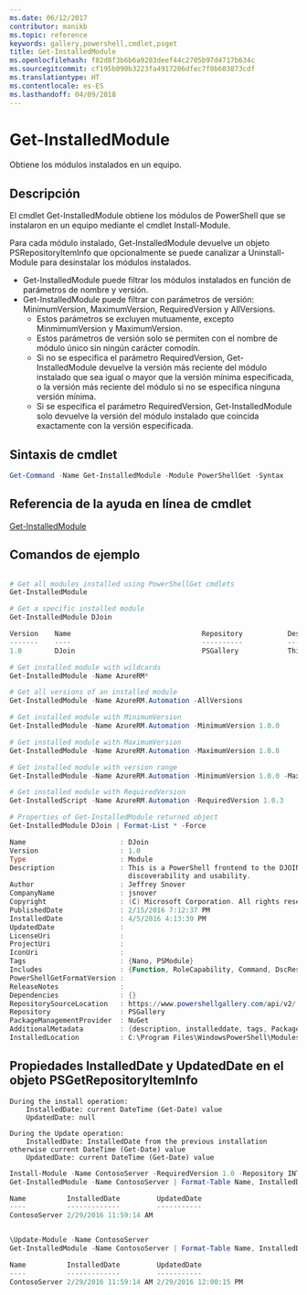 ```yaml
---
ms.date: 06/12/2017
contributor: manikb
ms.topic: reference
keywords: gallery,powershell,cmdlet,psget
title: Get-InstalledModule
ms.openlocfilehash: f82d8f3b6b6a9283deef44c2705b97d4717b634c
ms.sourcegitcommit: cf195b090b3223fa4917206dfec7f0b603873cdf
ms.translationtype: HT
ms.contentlocale: es-ES
ms.lasthandoff: 04/09/2018
---
```

# <a name="get-installedmodule"></a>Get-InstalledModule

Obtiene los módulos instalados en un equipo.

## <a name="description"></a>Descripción

El cmdlet Get-InstalledModule obtiene los módulos de PowerShell que se instalaron en un equipo mediante el cmdlet Install-Module.

Para cada módulo instalado, Get-InstalledModule devuelve un objeto PSRepositoryItemInfo que opcionalmente se puede canalizar a Uninstall-Module para desinstalar los módulos instalados.

- Get-InstalledModule puede filtrar los módulos instalados en función de parámetros de nombre y versión.
- Get-InstalledModule puede filtrar con parámetros de versión: MinimumVersion, MaximumVersion, RequiredVersion y AllVersions.
  - Estos parámetros se excluyen mutuamente, excepto MinmimumVersion y MaximumVersion.
  - Estos parámetros de versión solo se permiten con el nombre de módulo único sin ningún carácter comodín.
  - Si no se especifica el parámetro RequiredVersion, Get-InstalledModule devuelve la versión más reciente del módulo instalado que sea igual o mayor que la versión mínima especificada, o la versión más reciente del módulo si no se especifica ninguna versión mínima.
  - Si se especifica el parámetro RequiredVersion, Get-InstalledModule solo devuelve la versión del módulo instalado que coincida exactamente con la versión especificada.

## <a name="cmdlet-syntax"></a>Sintaxis de cmdlet
```powershell
Get-Command -Name Get-InstalledModule -Module PowerShellGet -Syntax
```

## <a name="cmdlet-online-help-reference"></a>Referencia de la ayuda en línea de cmdlet

[Get-InstalledModule](http://go.microsoft.com/fwlink/?LinkId=526863)

## <a name="example-commands"></a>Comandos de ejemplo

```powershell

# Get all modules installed using PowerShellGet cmdlets
Get-InstalledModule

# Get a specific installed module
Get-InstalledModule DJoin

Version    Name                                Repository           Description
-------    ----                                ----------           -----------
1.0        DJoin                               PSGallery            This is a PowerShell frontend to the DJOIN.exe c...

# Get installed module with wildcards
Get-InstalledModule -Name AzureRM*

# Get all versions of an installed module
Get-InstalledModule -Name AzureRM.Automation -AllVersions

# Get installed module with MinimumVersion
Get-InstalledModule -Name AzureRM.Automation -MinimumVersion 1.0.0

# Get installed module with MaximumVersion
Get-InstalledModule -Name AzureRM.Automation -MaximumVersion 1.0.8

# Get installed module with version range
Get-InstalledModule -Name AzureRM.Automation -MinimumVersion 1.0.0 -MaximumVersion 1.0.8

# Get installed module with RequiredVersion
Get-InstalledScript -Name AzureRM.Automation -RequiredVersion 1.0.3

# Properties of Get-InstalledModule returned object
Get-InstalledModule DJoin | Format-List * -Force

Name                       : DJoin
Version                    : 1.0
Type                       : Module
Description                : This is a PowerShell frontend to the DJOIN.exe command which provides better
                             discoverability and usability.
Author                     : Jeffrey Snover
CompanyName                : jsnover
Copyright                  : (C) Microsoft Corporation. All rights reserved.
PublishedDate              : 2/15/2016 7:12:37 PM
InstalledDate              : 4/5/2016 4:13:39 PM
UpdatedDate                :
LicenseUri                 :
ProjectUri                 :
IconUri                    :
Tags                       : {Nano, PSModule}
Includes                   : {Function, RoleCapability, Command, DscResource...}
PowerShellGetFormatVersion :
ReleaseNotes               :
Dependencies               : {}
RepositorySourceLocation   : https://www.powershellgallery.com/api/v2/
Repository                 : PSGallery
PackageManagementProvider  : NuGet
AdditionalMetadata         : {description, installeddate, tags, PackageManagementProvider...}
InstalledLocation          : C:\Program Files\WindowsPowerShell\Modules\DJoin\1.0

```



## <a name="installeddate-and-updateddate-properties-in-psgetrepositoryiteminfo-object"></a>Propiedades InstalledDate y UpdatedDate en el objeto PSGetRepositoryItemInfo

    During the install operation:
        InstalledDate: current DateTime (Get-Date) value
        UpdatedDate: null

    During the Update operation:
        InstalledDate: InstalledDate from the previous installation otherwise current DateTime (Get-Date) value
        UpdatedDate: current DateTime (Get-Date) value

```powershell
Install-Module -Name ContosoServer -RequiredVersion 1.0 -Repository INT
Get-InstalledModule -Name ContosoServer | Format-Table Name, InstalledDate, UpdatedDate

Name          InstalledDate         UpdatedDate
----          -------------         -----------
ContosoServer 2/29/2016 11:59:14 AM


\Update-Module -Name ContosoServer
Get-InstalledModule -Name ContosoServer | Format-Table Name, InstalledDate, UpdatedDate

Name          InstalledDate         UpdatedDate
----          -------------         -----------
ContosoServer 2/29/2016 11:59:14 AM 2/29/2016 12:00:15 PM
```
